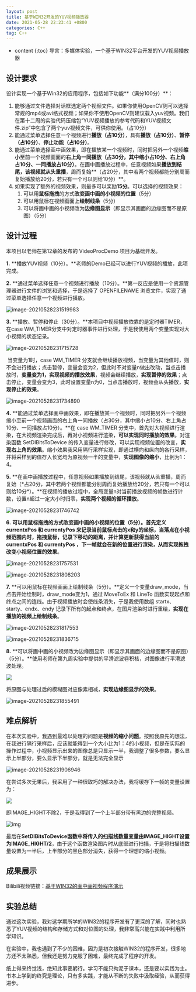 ```yaml
---
layout: post
title: 基于WIN32开发的YUV视频播放器
date: 2021-05-28 22:23:41 +0800
categories: C++
tag: C++
---
```


* content
{:toc}
导言：多媒体实验，一个基于WIN32平台开发的YUV视频播放器

## 设计要求

设计实现一个基于Win32的应用程序，包括如下功能**（满分100分）**：
1. 能够通过文件选择对话框选定两个视频文件。如果你使用OpenCV则可以选择常规的mp4或avi格式视频；如果你不使用OpenCV则建议载入yuv视频。我们在第十二周的实验代码压缩包“YUV视频播放的参考代码和YUV视频文件.zip”中包含了两个yuv视频文件，可供你使用。（占10分）
2. 能通过菜单选择任意一个视频进行**播放（占10分）**，具有**播放（占10分）**、**暂停（占10分）**、**停止功能（占10分）**。
3. 能通过菜单选择画中画效果，即在播放某一个视频时，同时把另外一个视频**缩小**至前一个视频画面的**右上角一同播放（占30分，其中缩小占10分、右上角占10分、一同播放占10分）**。在画中画播放过程中，任意视频如果**播放到结尾，该视频就从头重播**，周而复始**（占20分，其中若两个视频都能分别周而复始播放给20分，若只有一个可以则给10分）**。
4. 如果实现了额外的视频效果，则最多可以奖励**15分**。可以选择的视频效果：
   1)	可以用**鼠标拖拽**的方式**改变画中画的小视频的位置**（5分）
   2)	可以用鼠标在视频画面上**绘制线条**（5分）
   3)	可以将画中画的小视频改为**边缘图显示**（即显示其画面的边缘图而不是原图）（5分）



## 设计过程

本项目以老师在第12章的发布的 VideoProcDemo 项目为基础开发。

**1.**  **播放YUV视频（10分）。**老师的Demo已经可以进行YUV视频的播放，此项完成。

**2.**  **通过菜单选择任意一个视频进行播放（10分）。**第一反应是使用一个资源管理器进行文件的浏览和选择，于是选择了 OPENFILENAME 浏览文件，实现了通过菜单选择任意一个视频进行播放。

![image-20210528231519983](https://i.loli.net/2021/05/28/QB3yDlIhbcHC7SU.png)

**3.**  **播放、暂停和停止（30分）。**本项目中视频播放依靠的是定时器TIMER，在case WM_TIMER分支中对定时器事件进行处理，于是我使用两个变量实现对大小视频的状态记录。

![image-20210528231715728](https://i.loli.net/2021/05/28/KAWMyO71zUjDJmE.png)

​	当变量为1时，case WM_TIMER 分支就会继续播放视频，当变量为其他值时，则不会进行播放；点击暂停，变量会变为2，但此时不对变量n做出改动，当点击播放时，**变量变为1，实现视频的播放效果**，视频会继续播放，**实现暂停的效果**；点击停止，变量会变为3，此时设置变量n为0，当点击播放时，视频会从头播放，**实现停止的效果**。

![image-20210528231734890](https://i.loli.net/2021/05/28/C4YFOmZaMwQGWeo.png)

**4.**  **能通过菜单选择画中画效果，即在播放某一个视频时，同时把另外一个视频缩小至前一个视频画面的右上角一同播放（占30分，其中缩小占10分、右上角占10分、一同播放占10分）。**在 case WM_TIMER 分支中，首先对大视频进行渲染，在大视频渲染完成后，再对小视频进行渲染，**可以实现同时播放的效果**。对渲染函数 SetDIBitsToDevice 的传入变量进行修改，可以实现视频位置的改变，**实现右上角的效果**。缩小效果我采用隔行采样实现，即通过横向和纵向的各行采样，并将采样到的值存入长宽均为原视频一半的变量中，**实现图像的缩小**，比例为1：4。

**5.**  **在画中画播放过程中，任意视频如果播放到结尾，该视频就从头重播，周而复始（\*占20分，其中若两个视频都能分别周而复始播放给20分，若只有一个可以则给10分\*）。**在视频的播放过程中，全局变量n对当前播放视频的帧数进行计数，设置n超过一定大小时归零，**实现两个视频的循环播放**。

![image-20210528231746742](https://i.loli.net/2021/05/28/JMpsGafRmhlkn7P.png)

**6.**  **可以用鼠标拖拽的方式改变画中画的小视频的位置（5分）。**首先定义 currentxPos 和 currentyPos 来记录当前鼠标点击的x和y的坐标，当落点在小视频范围内时，拖拽鼠标，记录下移动的距离，并计算更新获得当前的 currentxPos 和 currentyPos ，下一帧就会在新的位置进行渲染，从而**实现拖拽改变小视频位置的效果**。

![image-20210528231757531](https://i.loli.net/2021/05/28/mzjo7c4U1VMaT6S.png)

![image-20210528231808203](https://i.loli.net/2021/05/28/o165D2qKLaNd8MC.png)

**7.**  **可以用鼠标在视频画面上绘制线条（5分）。**定义一个变量draw_mode，当点击开始绘制时，draw_mode变为1，通过 MoveToEx 和 LineTo 函数实现起点和终点之间的连线。由于视频播放时会使线条消失，于是我使用数组 startx、starty、endx、endy 记录下所有的起点和终点，在图片渲染时进行重绘，**实现在播放的视频上绘制线条**。

![image-20210528231817553](https://i.loli.net/2021/05/28/mOhxyQqi3tnkare.png)

![image-20210528231836715](https://i.loli.net/2021/05/28/gZB9EXmovlbxkRS.png)

**8.**  **可以将画中画的小视频改为边缘图显示（即显示其画面的边缘图而不是原图）（5分）。**使用老师在第九周实验中提供的平滑滤波卷积核，对图像进行平滑滤波处理。

![](https://i.loli.net/2021/05/28/gZB9EXmovlbxkRS.png)

将原图与处理过后的模糊图对应像素相减，**实现边缘图显示的效果**。

![image-20210528231855491](https://i.loli.net/2021/05/28/FoUquLVSJWgbIv4.png)



## 难点解析

在本次实验中，我遇到最难以处理的问题是**视频的缩小问题**。按照我原先的想法，在我进行隔行采样后，应该就能得到一个大小比为1：4的小视频，但是在实际的操作过程中，小视频显示出来的图像总是只显示一半，我调整了很多参数，要么显示上半部分，要么显示下半部分，就是无法完全显示

![image-20210528231906946](https://i.loli.net/2021/05/28/MsjFwhgqZ1lYXQB.png)

在尝试多次无果后，我采用了一种很取巧的解决办法，我将缓存下一帧的变量设置为：

![](https://i.loli.net/2021/05/28/MsjFwhgqZ1lYXQB.png)

  即IMAGE_HIGHT不除2，于是我得到了一个上半部分带有黑边的完整视频。

![img](https://i.loli.net/2021/05/28/6cTUFRVKS2ibxlG.jpg)

​	最后在**SetDIBitsToDevice函数中将传入的扫描线数量变量由IMAGE_HIGHT设置为IMAGE_HIGHT/2**，由于这个函数渲染图片时从底部进行扫描，于是将扫描线数量设置为一半后，上半部分的黑色部分消失，获得一个理想的缩小视频。



## 成果展示

Bilibili视频链接：[基于WIN32的画中画视频程序演示](https://www.bilibili.com/video/BV1F54y1V7Nm)



## 实验总结

​	通过这次实验，我对这学期所学的WIN32的程序开发有了更深的了解，同时也熟悉了YUV视频的结构和存储方式和对位图的处理，我非常高兴能在实践中利用所学知识。

​	在实验中，我也遇到了不少的困难，因为是初次接触WIN32的程序开发，很多地方还不太熟悉，但我还是努力克服了困难，最终完成了程序的开发。

​	纸上得来终觉浅，绝知此事要躬行。学习不能只拘泥于课本，还是要以实践为主。书本上学到的终究是理论，只有多实践，才能从不断的失败中汲取经验，从而获得进步。
